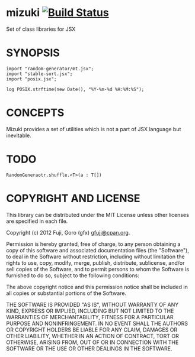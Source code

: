 mizuki  [![Build Status](https://secure.travis-ci.org/gfx/mizuki.png)](http://travis-ci.org/gfx/mizuki)
====================

Set of class libraries for JSX

SYNOPSIS
====================

    import "random-generator/mt.jsx";
    import "stable-sort.jsx";
    import "posix.jsx";

    log POSIX.strftime(new Date(), "%Y-%m-%d %H:%M:%S");

CONCEPTS
====================

Mizuki provides a set of utilities which is not a part of JSX language but inevitable.

TODO
====================

    RandomGeneraotr.shuffle.<T>(a : T[])

COPYRIGHT AND LICENSE
====================

This library can be distributed under the MIT License unless other licenses are specified in each file.

Copyright (c) 2012 Fuji, Goro (gfx) <gfuji@cpan.org>.

Permission is hereby granted, free of charge, to any person obtaining a
copy of this software and associated documentation files (the "Software"),
to deal in the Software without restriction, including without limitation
the rights to use, copy, modify, merge, publish, distribute, sublicense,
and/or sell copies of the Software, and to permit persons to whom the
Software is furnished to do so, subject to the following conditions:

The above copyright notice and this permission notice shall be included in
all copies or substantial portions of the Software.

THE SOFTWARE IS PROVIDED "AS IS", WITHOUT WARRANTY OF ANY KIND, EXPRESS OR
IMPLIED, INCLUDING BUT NOT LIMITED TO THE WARRANTIES OF MERCHANTABILITY,
FITNESS FOR A PARTICULAR PURPOSE AND NONINFRINGEMENT. IN NO EVENT SHALL THE
AUTHORS OR COPYRIGHT HOLDERS BE LIABLE FOR ANY CLAIM, DAMAGES OR OTHER
LIABILITY, WHETHER IN AN ACTION OF CONTRACT, TORT OR OTHERWISE, ARISING
FROM, OUT OF OR IN CONNECTION WITH THE SOFTWARE OR THE USE OR OTHER
DEALINGS IN THE SOFTWARE.

